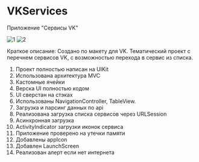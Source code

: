 # VKServices

Приложение "Сервисы VK"

![1](https://user-images.githubusercontent.com/60708718/178847357-0ab5f647-f1c2-471f-9da6-ecc8f64aa4c2.png) ![2](https://user-images.githubusercontent.com/60708718/178847672-c5718cff-1f3e-4bf8-8034-642bfa4d82bb.png)

Краткое описание: Создано по макету для VK. Тематический проект с перечнем сервисов VK, с возможностью перехода в сервис из списка.

1. Проект полностью написан на UIKit
2. Использована архитектура MVC
3. Кастомные ячейки
4. Верска UI полностью кодом
5. UI сверстан на стэках
6. Использованы NavigationController, TableView.
8. Загрузка и парсинг данных по api
9. Реализована загрузка списка сервисов через URLSession
10. Асинхронная загрузка
11. ActivityIndicator загрузки иконок сервиса
12. Приложение проверено на утечки памяти
13. Добавлены appIcon
14. Добавлен LaunchScreen
15. Реализован алерт если нет интернета
